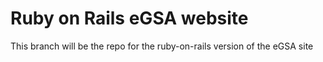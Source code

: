 # Ruby on Rails eGSA website
This branch will be the repo for the ruby-on-rails version of the eGSA site
